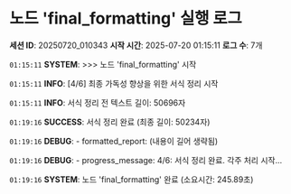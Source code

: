 # 노드 'final_formatting' 실행 로그

**세션 ID**: 20250720_010343
**시작 시간**: 2025-07-20 01:15:11
**로그 수**: 7개

`01:15:11` **SYSTEM**: >>> 노드 'final_formatting' 시작

`01:15:11` **INFO**: [4/6] 최종 가독성 향상을 위한 서식 정리 시작

`01:15:11` **INFO**: 서식 정리 전 텍스트 길이: 50696자

`01:19:16` **SUCCESS**: 서식 정리 완료 (최종 길이: 50234자)

`01:19:16` **DEBUG**:   - formatted_report: (내용이 길어 생략됨)

`01:19:16` **DEBUG**:   - progress_message: 4/6: 서식 정리 완료. 각주 처리 시작...

`01:19:16` **SYSTEM**: 노드 'final_formatting' 완료 (소요시간: 245.89초)


